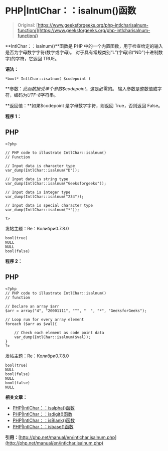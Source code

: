 # PHP|IntlChar：：isalnum()函数

> Original: [https://www.geeksforgeeks.org/php-intlcharisalnum-function/](https://www.geeksforgeeks.org/php-intlcharisalnum-function/)

**IntlChar：：isalnum()**函数是 PHP 中的一个内置函数，用于检查给定的输入是否为字母数字字符(数字或字母)。 对于具有常规类别“L”(字母)和“ND”(十进制数字)的字符，它返回 TRUE。

**语法：**

```
*bool* IntlChar::isalnum( $codepoint )
```

**参数：**此函数接受单个参数*$codepoint*，这是必需的。 输入参数是整数值或字符，编码为*UTF-8*字符串。

**返回值：**如果$codepoint 是字母数字字符，则返回 True，否则返回 False。

**程序 1：**

## PHP

```
<?php

// PHP code to illustrate IntlChar::isalnum()
// Function

// Input data is character type
var_dump(IntlChar::isalnum("D"));

// Input data is string type
var_dump(IntlChar::isalnum("Geeksforgeeks"));

// Input data is integer type
var_dump(IntlChar::isalnum("234"));

// Input data is special character type
var_dump(IntlChar::isalnum("*"));

?>
```

发帖主题：Re：Колибри0.7.8.0

```
bool(true) 
NULL 
NULL 
bool(false) 
```

**程序 2：**

## PHP

```
<?php
// PHP code to illustrate IntlChar::isalnum()
// function

// Declare an array $arr
$arr = array("4", "20001111", "^", "  ", "*", "GeeksforGeeks");

// Loop run for every array element
foreach ($arr as $val){

    // Check each element as code point data
    var_dump(IntlChar::isalnum($val));
}
?>
```

发帖主题：Re：Колибри0.7.8.0

```
bool(true) 
NULL 
bool(false) 
NULL 
bool(false) 
NULL 
```

**相关文章：**

*   [PHP|IntlChar：：isalpha()函数](https://www.geeksforgeeks.org/php-intlcharisalpha-function/)
*   [PHP|IntlChar：：isdigit()函数](https://www.geeksforgeeks.org/php-intlcharisdigit-function/)
*   [PHP|IntlChar：：isBlank()函数](https://www.geeksforgeeks.org/php-intlcharisblank-function/)
*   [PHP|IntlChar：：isbase()函数](https://www.geeksforgeeks.org/php-intlcharisbase-function/)

**引用：**[http://php.net/manual/en/intlchar.isalnum.php](http://php.net/manual/en/intlchar.isalnum.php)